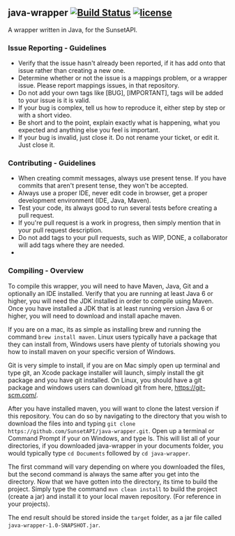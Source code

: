 ## java-wrapper [![Build Status](https://travis-ci.org/SunsetAPI/java-wrapper.svg)](https://travis-ci.org/SunsetAPI/java-wrapper) [![license](http://img.shields.io/:license-MIT-blue.svg)](https://github.com/ryanw-se/OvercastAPI/blob/master/LICENSE)
A wrapper written in Java, for the SunsetAPI.

### Issue Reporting - Guidelines

* Verify that the issue hasn't already been reported, if it has add onto that issue rather than creating a new one.
* Determine whether or not the issue is a mappings problem, or a wrapper issue. Please report mappings issues, in that repository.
* Do not add your own tags like [BUG], [IMPORTANT], tags will be added to your issue is it is valid.
* If your bug is complex, tell us how to reproduce it, either step by step or with a short video.
* Be short and to the point, explain exactly what is happening, what you expected and anything else you feel is important.
* If your bug is invalid, just close it. Do not rename your ticket, or edit it. Just close it.

### Contributing - Guidelines

* When creating commit messages, always use present tense. If you have commits that aren't present tense, they won't be accepted.
* Always use a proper IDE, never edit code in browser, get a proper development environment (IDE, Java, Maven).
* Test your code, its always good to run several tests before creating a pull request.
* If you're pull request is a work in progress, then simply mention that in your pull request description.
* Do not add tags to your pull requests, such as WIP, DONE, a collaborator will add tags where they are needed.
*

### Compiling - Overview

To compile this wrapper, you will need to have Maven, Java, Git and a optionally an IDE installed. Verify that you are running at least Java 6
or higher, you will need the JDK installed in order to compile using Maven. Once you have installed a JDK that is at least running version
Java 6 or higher, you will need to download and install apache maven.

If you are on a mac, its as simple as installing brew and running the command ```brew install maven```. Linux users typically have a package
that they can install from, Windows users have plenty of tutorials showing you how to install maven on your specific version of Windows.

Git is very simple to install, if you are on Mac simply open up terminal and type git, an Xcode package installer will launch, simply install
the git package and you have git installed. On Linux, you should have a git package and windows users can download git from here, https://git-scm.com/.

After you have installed maven, you will want to clone the latest version if this repository. You can do so by navigating to the directory
that you wish to download the files into and typing ```git clone https://github.com/SunsetAPI/java-wrapper.git```. Open up a terminal or
Command Prompt if your on Windows, and type ls. This will list all of your directories, if you downloaded java-wrapper in your documents folder,
you would typically type ```cd Documents``` followed by ```cd java-wrapper```.

The first command will vary depending on where you downloaded the files, but the second command is always the same after you get into the directory.
Now that we have gotten into the directory, its time to build the project. Simply type the command ```mvn clean install``` to build the project
(create a jar) and install it to your local maven repository. (For reference in your projects).

The end result should be stored inside the ```target``` folder, as a jar file called ```java-wrapper-1.0-SNAPSHOT.jar```.